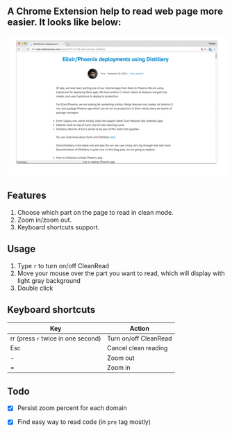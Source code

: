 ## A Chrome Extension help to read web page more easier. It looks like below:

![Screenshots 1](./screenshots/1.gif)

## Features

1. Choose which part on the page to  read in clean mode.
2. Zoom in/zoom out.
3. Keyboard shortcuts support.

## Usage

1. Type `r` to turn on/off CleanRead
2. Move your mouse over the part you want to read, which will display with light gray background
3. Double click

## Keyboard shortcuts

Key | Action
--- | ---
rr (press `r` twice in one second) | Turn on/off CleanRead
Esc | Cancel clean reading
- | Zoom out
= | Zoom in

## Todo

- [x] Persist zoom percent for each domain
- [x] Find easy way to read code (in `pre` tag mostly)


